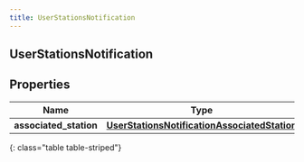 ```yaml
---
title: UserStationsNotification
---
```

## UserStationsNotification

## Properties

|Name | Type | Description | Notes|
|------------ | ------------- | ------------- | -------------|
| **associated_station** | [**UserStationsNotificationAssociatedStation**](UserStationsNotificationAssociatedStation.html) |  | [optional] |
{: class="table table-striped"}



